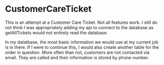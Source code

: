 # CustomerCareTicket

This is an attempt at a Customer Care Ticket. Not all features work. I still do not think I was appropriately adding my api to connect to the database as getAllTickets would not entirely read the database. 

In my datatbase, the most basic information we would use at my current job is in there. If I were to continue this, I would also create another table for the order in question. More often than not, customers are not contacted via email. They are called and their information is stored by phone number. 
